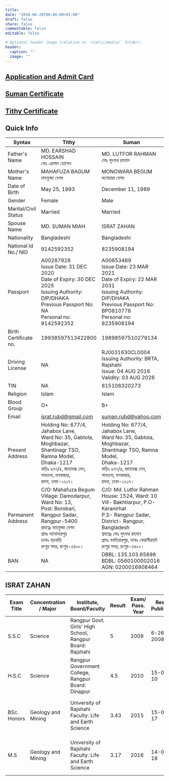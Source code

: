 ```yaml
---
title: 
date: "2018-06-28T00:00:00+01:00"
draft: false
share: false
commentable: false
editable: false

# Optional header image (relative to `static/media/` folder).
header:
  caption: ""
  image: ""
---
```


## [Application and Admit Card](https://drive.google.com/drive/folders/114LPZlg5UFFBeTrqwjq1Evzc6FMIQmIk?usp=sharing)

## [Suman Certificate](https://drive.google.com/drive/folders/114cVKNYZ5IHZXdW2ji8qw-pj4A11VTTX?usp=sharing)

## [Tithy Certificate](https://drive.google.com/drive/folders/1-WAOuAwNwx1H8c3z_sOcZ3S4BstUAKxU?usp=sharing)

Quick Info
----------
|     Syntax                   |     Tithy                                                                                                                                                                                                   |     Suman                                                                                                                                                                                                                                 |
|------------------------------|-------------------------------------------------------------------------------------------------------------------------------------------------------------------------------------------------------------|-------------------------------------------------------------------------------------------------------------------------------------------------------------------------------------------------------------------------------------------|
|     Father's Name            |     MD. EARSHAD HOSSAIN <br> মোঃ এরশাদ হোসেন                                                                                                                                                                 |     MD. LUTFOR RAHMAN <br> মোঃ লুৎফর রহমান                                                                                                                                                                                                  |
|     Mother's Name            |     MAHAFUZA BAGUM <br> মাহফুজা বেগম                                                                                                                                                                          |     MONOWARA BEGUM <br> মনোয়ারা বেগম                                                                                                                                                                                                       |
|     Date of Birth            |     May 25, 1993                                                                                                                                                                                            |     December 11, 1989                                                                                                                                                                                                                     |
|     Gender                   |     Female                                                                                                                                                                                                  |     Male                                                                                                                                                                                                                                  |
|     Marital/Civil Status     |     Married                                                                                                                                                                                                 |     Married                                                                                                                                                                                                                               |
|     Spouse Name              |     MD. SUMAN MIAH                                                                                                                                                                                          |     ISRAT ZAHAN                                                                                                                                                                                                                           |
|     Nationality              |     Bangladeshi                                                                                                                                                                                             |     Bangladeshi                                                                                                                                                                                                                           |
|     National Id No./ NID     |     9142592352                                                                                                                                                                                              |     8235908194                                                                                                                                                                                                                            |
|     Passport                 |     A00287928 <br> Issue Date: 31 DEC 2020   <br>  Date of Expiry: 30 DEC 2025  <br>   Issuing Authority: DIP/DHAKA  <br>   Previous Passport No: NA  <br>   Personal no: 9142592352                                         |     A00653489   <br>  Issue Date: 23 MAR 2021  <br>   Date of Expiry: 22 MAR 2031   <br>  Issuing Authority: DIP/DHAKA  <br>   Previous Passport No: BP0810778   <br>  Personal no: 8235908194                                                                |
|     Birth Certificate no.    |     19938597513422800                                                                                                                                                                                       |     19898597510279134                                                                                                                                                                                                                     |
|     Driving   License        |     NA                                                                                                                                                                                                      |     RJ0031630CL0004    <br> Issuing   Authority: BRTA, Rajshahi   <br>  Issue: 04 AUG   2016   <br>  Validity: 03 AUG 2026                                                                                                                            |
|     TIN                      |     NA                                                                                                                                                                                                      |     815108320273                                                                                                                                                                                                                          |
|     Religion                 |     Islam                                                                                                                                                                                                   |     Islam                                                                                                                                                                                                                                 |
|     Blood Group              |     O+                                                                                                                                                                                                      |     B+                                                                                                                                                                                                                                    |
|     Email                    |     israt.rubd@gmail.com                                                                                                                                                                                    |     suman.rubd@yahoo.com                                                                                                                                                                                                                  |
|     Present Address          |     Holding No: 677/4, Jahabox Lane, <br> Ward No: 35, Gabtola, Moghbazar, <br> Shantinagr TSO, Ramna   Model,<br> Dhaka-1217     <br> বাড়িঃ ৬৭৭/৪, জাহাবক্স লেন,  <br> গাবতলা,      মগবাজার,<br> রমনা, ঢাকা-১২১৭।                      |     Holding No: 677/4, Jahabox Lane, <br> Ward No: 35, Gabtola, Moghbazar,<br> Shantinagr TSO,      Ramna Model, <br> Dhaka-1217    <br> বাড়িঃ ৬৭৭/৪, জাহাবক্স লেন,   <br> গাবতলা, মগবাজার, <br> রমনা, ঢাকা-১২১৭।                                                 |
|     Permanent Address        |     C/O: Mahafuza Begum <br> Village: Damodarpur, <br> Ward No: 13,  <br>   Post: Borobari, Rangpur Sadar,  <br>   Rangpur-5400   <br>  প্রযত্নেঃ মাহফুজা বেগম  <br>    গ্রামঃ দামোদারপুর <br> ডাকঃ বড়বাড়ি <br> রংপুর সদর, রংপুর-৫৪০০।    |     C/O: Md. Lutfor Rahman  <br>   House: 1524, Ward: 10 <br> Vill- Bakhtiarpur, P.O- Keranirhat <br> P.S- Rangpur Sadar, District- Rangpur, Bangladesh    <br> প্রযত্নেঃ মোঃ লুৎফর রহমান  <br>   গ্রামঃ বখতিয়ারপুর, ডাকঃ কেরানীরহাট <br> রংপুর সদর, রংপুর-৫৪০০।    |
|     BAN                      |     NA                                                                                                                                                                                                      |     DBBL: 135.103.65898  <br>   BDBL: 0560100002016  <br>   AGN: 0200016908464                                                                                                                                                                    |

ISRAT ZAHAN
-----------
| Exam Title  | Concentration / Major | Institute, Board/Faculty                                     | Result | Exam/ Pass. Year | Result Published | Roll No, Registration No                               |
| ----------- | --------------------- | ------------------------------------------------------------ | ------ | ---------------- | ---------------- | ------------------------------------------------------ |
| S.S.C       | Science               | Rangpur Govt. Girls' High School, Rangpur<br>Board: Rajshahi | 5      | 2008             | 6-26-2008        | Roll No: 125842<br>Reg. No: 717046<br>Session: 2006-07 |
| H.S.C       | Science               | Rangpur Government College, Rangpur<br>Board: Dinajpur       | 4.5    | 2010             | 15-07-10         | Roll No: 115823<br>Reg. No: 802261<br>Session: 2008-09 |
| BSc. Honors | Geology and Mining    | University of Rajshahi<br>Faculty: Life and Earth Science    | 3.43   | 2015             | 15-03-17         | Roll No: 12236848<br>Reg. No: 3531<br>Session: 2011-12 |
| M.S         | Geology and Mining    | University of Rajshahi<br>Faculty: Life and Earth Science    | 3.17   | 2016             | 14-05-18         | Roll No: 12236848<br>Reg. No: 3531<br>Session: 2011-12 |
